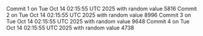 Commit 1 on Tue Oct 14 02:15:55 UTC 2025 with random value 5816
Commit 2 on Tue Oct 14 02:15:55 UTC 2025 with random value 8996
Commit 3 on Tue Oct 14 02:15:55 UTC 2025 with random value 9648
Commit 4 on Tue Oct 14 02:15:55 UTC 2025 with random value 4738
